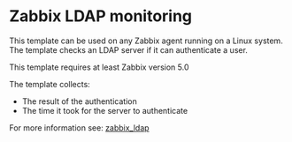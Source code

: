 # Zabbix LDAP monitoring

This template can be used on any Zabbix agent running on a Linux system. The
template checks an LDAP server if it can authenticate a user.

This template requires at least Zabbix version 5.0

The template collects:
* The result of the authentication
* The time it took for the server to authenticate

For more information see:
[zabbix_ldap](ZABBIX_LDAP.md)
